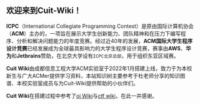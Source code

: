 ## 欢迎来到Cuit-Wiki！

**ICPC**（International Collegiate Programming Contest）是原由国际计算机协会（**ACM**）主办的，一项旨在展示大学生创新能力、团队精神和在压力下编写程序、分析和解决问题能力的年度竞赛。经过近40年的发展，**ACM国际大学生程序设计竞赛**已经发展成为全球最具影响力的大学生程序设计竞赛，赛事由**AWS**、**华为**和**Jetbrains**赞助，在北京大学设有`ICPC北京总部`，用于组织东亚区域赛。

**Cuit Wiki**由成都信息工程大学ACM实验室于2022年1月搭建上线，致力于为本校新生与广大ACMer提供学习资料，本站知识树主要参考于杜老师分享的知识图谱、本校实验室成员与为Cuit-Wiki提供帮助的小伙伴们。

**Cuit Wiki**在搭建过程中参考了[oi Wiki](https://oi-wiki.org/)与[ctf wiki](https://ctf-wiki.org/)，在此一并感谢。

